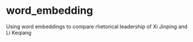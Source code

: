 # word_embedding
Using word embeddings to compare rhetorical leadership of Xi Jinping and Li Keqiang
